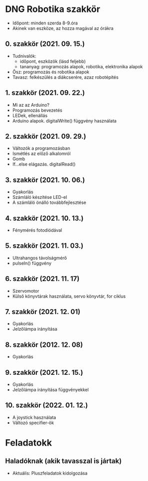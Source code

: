 # DNG Robotika szakkör
* Időpont: minden szerda 8-9.óra
* Akinek van eszköze, az hozza magával az órákra

## 0. szakkör (2021. 09. 15.)
* Tudnivalók:
  - időpont, eszközök (lásd feljebb)
  - tananyag: programozás alapok, robotika, elektronika alapok
* Ősz: programozás és robotika alapok
* Tavasz: felkészülés a diákcserére, azaz robotépítés

## 1. szakkör (2021. 09. 22.)
* Mi az az Arduino?
* Programozás bevezetés
* LEDek, ellenállás
* Arduino alapok. digitalWrite() függvény használata

## 2. szakkör (2021. 09. 29.)
* Változók a programozásban
* Ismétlés az előző alkalomról
* Gomb
* If...else elágazás. digitalRead()

## 3. szakkör (2021. 10. 06.)
* Gyakorlás
* Számláló készítése LED-el
* A számláló önálló továbbfejlesztése

## 4. szakkör (2021. 10. 13.)
* Fénymérés fotodiódával

## 5. szakkör (2021. 11. 03.)
* Ultrahangos távolságmérő
* pulseIn() függvény

## 6. szakkör (2021. 11. 17)
* Szervomotor
* Külső könyvtárak használata, servo könyvtár, for ciklus

## 7. szakkör (2021. 12. 01)
* Gyakorlás
* Jelzőlámpa irányítása 

## 8. szakkör (2012. 12. 08)
* Gyakorlás

## 9. szakkör (2021. 12. 15.)
* Gyakorlás
* Jelzőlámpa irányítása függvényekkel

## 10. szakkör (2022. 01. 12.)
* A joystick használata
* Változó specifier-ök

# Feladatokk
## Haladóknak (akik tavasszal is jártak)
* Aktuális: Pluszfeladatok kidolgozása
